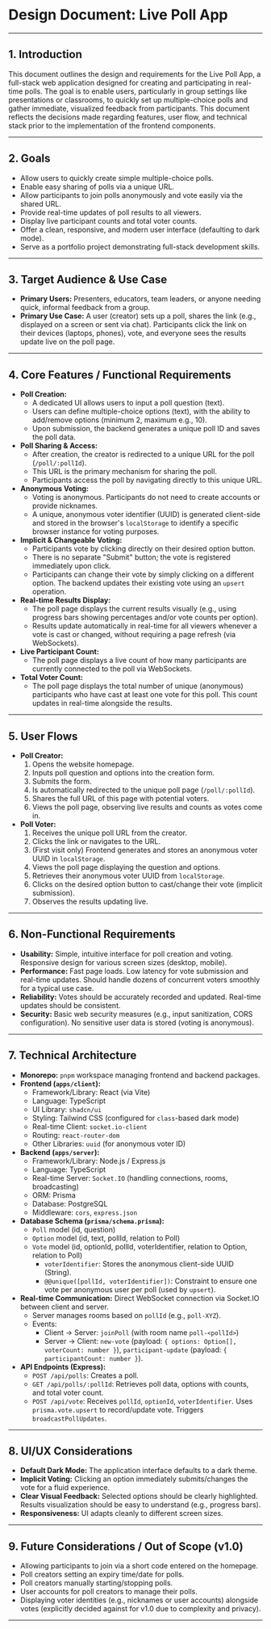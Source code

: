 # Design Document: Live Poll App

---

## 1. Introduction

This document outlines the design and requirements for the Live Poll App, a full-stack web application designed for creating and participating in real-time polls. The goal is to enable users, particularly in group settings like presentations or classrooms, to quickly set up multiple-choice polls and gather immediate, visualized feedback from participants. This document reflects the decisions made regarding features, user flow, and technical stack prior to the implementation of the frontend components.

---

## 2. Goals

* Allow users to quickly create simple multiple-choice polls.
* Enable easy sharing of polls via a unique URL.
* Allow participants to join polls anonymously and vote easily via the shared URL.
* Provide real-time updates of poll results to all viewers.
* Display live participant counts and total voter counts.
* Offer a clean, responsive, and modern user interface (defaulting to dark mode).
* Serve as a portfolio project demonstrating full-stack development skills.

---

## 3. Target Audience & Use Case

* **Primary Users:** Presenters, educators, team leaders, or anyone needing quick, informal feedback from a group.
* **Primary Use Case:** A user (creator) sets up a poll, shares the link (e.g., displayed on a screen or sent via chat). Participants click the link on their devices (laptops, phones), vote, and everyone sees the results update live on the poll page.

---

## 4. Core Features / Functional Requirements

* **Poll Creation:**
  * A dedicated UI allows users to input a poll question (text).
  * Users can define multiple-choice options (text), with the ability to add/remove options (minimum 2, maximum e.g., 10).
  * Upon submission, the backend generates a unique poll ID and saves the poll data.
* **Poll Sharing & Access:**
  * After creation, the creator is redirected to a unique URL for the poll (`/poll/:pollId`).
  * This URL is the primary mechanism for sharing the poll.
  * Participants access the poll by navigating directly to this unique URL.
* **Anonymous Voting:**
  * Voting is anonymous. Participants do not need to create accounts or provide nicknames.
  * A unique, anonymous voter identifier (UUID) is generated client-side and stored in the browser's `localStorage` to identify a specific browser instance for voting purposes.
* **Implicit & Changeable Voting:**
  * Participants vote by clicking directly on their desired option button.
  * There is no separate "Submit" button; the vote is registered immediately upon click.
  * Participants can change their vote by simply clicking on a different option. The backend updates their existing vote using an `upsert` operation.
* **Real-time Results Display:**
  * The poll page displays the current results visually (e.g., using progress bars showing percentages and/or vote counts per option).
  * Results update automatically in real-time for all viewers whenever a vote is cast or changed, without requiring a page refresh (via WebSockets).
* **Live Participant Count:**
  * The poll page displays a live count of how many participants are currently connected to the poll via WebSockets.
* **Total Voter Count:**
  * The poll page displays the total number of unique (anonymous) participants who have cast at least one vote for this poll. This count updates in real-time alongside the results.

---

## 5. User Flows

* **Poll Creator:**
    1. Opens the website homepage.
    2. Inputs poll question and options into the creation form.
    3. Submits the form.
    4. Is automatically redirected to the unique poll page (`/poll/:pollId`).
    5. Shares the full URL of this page with potential voters.
    6. Views the poll page, observing live results and counts as votes come in.
* **Poll Voter:**
    1. Receives the unique poll URL from the creator.
    2. Clicks the link or navigates to the URL.
    3. (First visit only) Frontend generates and stores an anonymous voter UUID in `localStorage`.
    4. Views the poll page displaying the question and options.
    5. Retrieves their anonymous voter UUID from `localStorage`.
    6. Clicks on the desired option button to cast/change their vote (implicit submission).
    7. Observes the results updating live.

---

## 6. Non-Functional Requirements

* **Usability:** Simple, intuitive interface for poll creation and voting. Responsive design for various screen sizes (desktop, mobile).
* **Performance:** Fast page loads. Low latency for vote submission and real-time updates. Should handle dozens of concurrent voters smoothly for a typical use case.
* **Reliability:** Votes should be accurately recorded and updated. Real-time updates should be consistent.
* **Security:** Basic web security measures (e.g., input sanitization, CORS configuration). No sensitive user data is stored (voting is anonymous).

---

## 7. Technical Architecture

* **Monorepo:** `pnpm` workspace managing frontend and backend packages.
* **Frontend (`apps/client`):**
  * Framework/Library: React (via Vite)
  * Language: TypeScript
  * UI Library: `shadcn/ui`
  * Styling: Tailwind CSS (configured for `class`-based dark mode)
  * Real-time Client: `socket.io-client`
  * Routing: `react-router-dom`
  * Other Libraries: `uuid` (for anonymous voter ID)
* **Backend (`apps/server`):**
  * Framework/Library: Node.js / Express.js
  * Language: TypeScript
  * Real-time Server: `Socket.IO` (handling connections, rooms, broadcasting)
  * ORM: Prisma
  * Database: PostgreSQL
  * Middleware: `cors`, `express.json`
* **Database Schema (`prisma/schema.prisma`):**
  * `Poll` model (id, question)
  * `Option` model (id, text, pollId, relation to Poll)
  * `Vote` model (id, optionId, pollId, voterIdentifier, relation to Option, relation to Poll)
    * `voterIdentifier`: Stores the anonymous client-side UUID (String).
    * `@@unique([pollId, voterIdentifier])`: Constraint to ensure one vote per anonymous user per poll (used by `upsert`).
* **Real-time Communication:** Direct WebSocket connection via Socket.IO between client and server.
  * Server manages rooms based on `pollId` (e.g., `poll-XYZ`).
  * Events:
    * Client -> Server: `joinPoll` (with room name `poll-<pollId>`)
    * Server -> Client: `new-vote` (payload: `{ options: Option[], voterCount: number }`), `participant-update` (payload: `{ participantCount: number }`).
* **API Endpoints (Express):**
  * `POST /api/polls`: Creates a poll.
  * `GET /api/polls/:pollId`: Retrieves poll data, options with counts, and total voter count.
  * `POST /api/vote`: Receives `pollId`, `optionId`, `voterIdentifier`. Uses `prisma.vote.upsert` to record/update vote. Triggers `broadcastPollUpdates`.

---

## 8. UI/UX Considerations

* **Default Dark Mode:** The application interface defaults to a dark theme.
* **Implicit Voting:** Clicking an option immediately submits/changes the vote for a fluid experience.
* **Clear Visual Feedback:** Selected options should be clearly highlighted. Results visualization should be easy to understand (e.g., progress bars).
* **Responsiveness:** UI adapts cleanly to different screen sizes.

---

## 9. Future Considerations / Out of Scope (v1.0)

* Allowing participants to join via a short code entered on the homepage.
* Poll creators setting an expiry time/date for polls.
* Poll creators manually starting/stopping polls.
* User accounts for poll creators to manage their polls.
* Displaying voter identities (e.g., nicknames or user accounts) alongside votes (explicitly decided against for v1.0 due to complexity and privacy).

---
